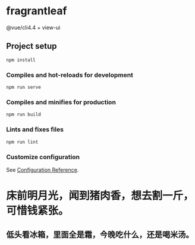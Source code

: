# fragrantleaf
@vue/cli4.4 + view-ui
## Project setup
```
npm install
```

### Compiles and hot-reloads for development
```
npm run serve
```

### Compiles and minifies for production
```
npm run build
```

### Lints and fixes files
```
npm run lint
```

### Customize configuration
See [Configuration Reference](https://cli.vuejs.org/config/).

# 床前明月光，闻到猪肉香，想去割一斤，可惜钱紧张。
## 低头看冰箱，里面全是霜，今晚吃什么，还是喝米汤。
